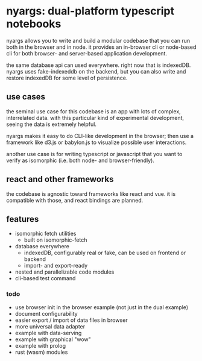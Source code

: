 # nyargs: dual-platform typescript notebooks

nyargs allows you to write and build a modular codebase that you can run both in the browser and in node. it provides an in-browser cli or node-based cli  for both browser- and server-based application development.

the same database api can used everywhere. right now that is indexedDB. nyargs uses fake-indexeddb on the backend, but you can also write and restore indexedDB for some level of persistence.

## use cases
the seminal use case for this codebase is an app with lots of complex, interrelated data. with this particular kind of experimental development, seeing the data is extremely helpful. 

nyargs makes it easy to do CLI-like development in the browser; then use a framework like d3.js or babylon.js to visualize possible user interactions. 

another use case is for writing typescript or javascript that you want to verify as isomorphic (i.e. both node- and browser-friendly).

## react and other frameworks
the codebase is agnostic toward frameworks like react and vue. it is compatible with those, and react bindings are planned.

## features
- isomorphic fetch utilities 
  - built on isomorphic-fetch
- database everywhere
  - indexedDB, configurably real or fake, can be used on frontend or backend
  - import- and export-ready
- nested and parallelizable code modules
- cli-based test command

### todo
- use browser init in the browser example (not just in the dual example)
- document configurability
- easier export / import of data files in browser 
- more universal data adapter
- example with data-serving
- example with graphical "wow"
- example with prolog
- rust (wasm) modules


